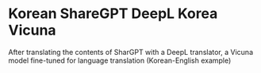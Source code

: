 # Korean ShareGPT DeepL Korea Vicuna
After translating the contents of SharGPT with a DeepL translator, a Vicuna model fine-tuned for language translation (Korean-English example)
